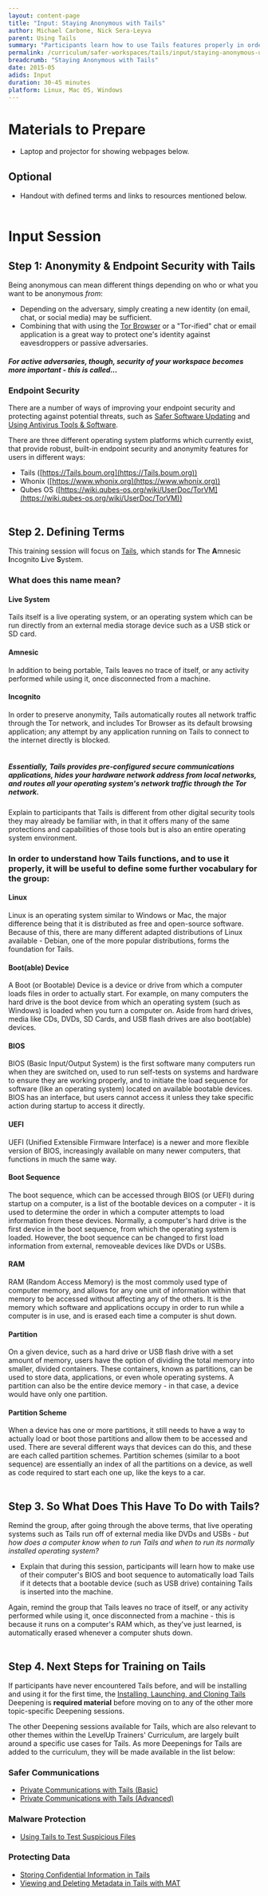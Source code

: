 ```yaml
---
layout: content-page
title: "Input: Staying Anonymous with Tails"
author: Michael Carbone, Nick Sera-Leyva
parent: Using Tails
summary: "Participants learn how to use Tails features properly in order to stay anonymous, beginning with the essential terminology of Tails, machine booting, and system partition schemes."
permalink: /curriculum/safer-workspaces/tails/input/staying-anonymous-using-tails/
breadcrumb: "Staying Anonymous with Tails"
date: 2015-05
adids: Input
duration: 30-45 minutes
platform: Linux, Mac OS, Windows
---
```

# Materials to Prepare
- Laptop and projector for showing webpages below.

## Optional
- Handout with defined terms and links to resources mentioned below.
<br><br>

# Input Session

## Step 1: Anonymity & Endpoint Security with Tails
Being anonymous can mean different things depending on who or what you want to be anonymous *from*:
- Depending on the adversary, simply creating a new identity (on email, chat, or social media) may be sufficient.
- Combining that with using the [Tor Browser](/curriculum/safer-browsing/anonymity-and-circumvention/deepening/using-tor/) or a "Tor-ified" chat or email application is a great way to protect one's identity against eavesdroppers or passive adversaries.

##### For active adversaries, though, security of your workspace becomes more important - this is called...

### Endpoint Security
There are a number of ways of improving your endpoint security and protecting against potential threats, such as [Safer Software Updating](/level-up/curriculum/malware-protection/safer-software-updating/) and [Using Antivirus Tools & Software](/level-up/curriculum/malware-protection/using-antivirus-tools/). 

There are three different operating system platforms which currently exist, that provide robust, built-in endpoint security and anonymity features for users in different ways:
- Tails ([https://Tails.boum.org](https://Tails.boum.org))
- Whonix ([https://www.whonix.org](https://www.whonix.org))
- Qubes OS ([https://wiki.qubes-os.org/wiki/UserDoc/TorVM](https://wiki.qubes-os.org/wiki/UserDoc/TorVM))
<br><br>

## Step 2. Defining Terms
This training session will focus on [Tails](https://Tails.boum.org), which stands for **T**he **A**mnesic **I**ncognito **L**ive **S**ystem.

### What does this name mean?

#### Live System
Tails itself is a live operating system, or an operating system which can be run directly from an external media storage device such as a USB stick or SD card.

#### Amnesic
In addition to being portable, Tails leaves no trace of itself, or any activity performed while using it, once disconnected from a machine.

#### Incognito
In order to preserve anonymity, Tails automatically routes all network traffic through the Tor network, and includes Tor Browser as its default browsing application; any attempt by any application running on Tails to connect to the internet directly is blocked.
<br><br>

##### Essentially, Tails provides pre-configured secure communications applications, hides your hardware network address from local networks, and routes all your operating system's network traffic through the Tor network.

Explain to participants that Tails is different from other digital security tools they may already be familiar with, in that it offers many of the same protections and capabilities of those tools but is also an entire operating system environment. 

### In order to understand how Tails functions, and to use it properly, it will be useful to define some further vocabulary for the group:

#### Linux
Linux is an operating system similar to Windows or Mac, the major difference being that it is distributed as free and open-source software. Because of this, there are many different adapted distributions of Linux available - Debian, one of the more popular distributions, forms the foundation for Tails.

#### Boot(able) Device
A Boot (or Bootable) Device is a device or drive from which a computer loads files in order to actually start. For example, on many computers the hard drive is the boot device from which an operating system (such as Windows) is loaded when you turn a computer on. Aside from hard drives, media like CDs, DVDs, SD Cards, and USB flash drives are also boot(able) devices.

#### BIOS
BIOS (Basic Input/Output System) is the first software many computers run when they are switched on, used to run self-tests on systems and hardware to ensure they are working properly, and to initiate the load sequence for software (like an operating system) located on available bootable devices. BIOS has an interface, but users cannot access it unless they take specific action during startup to access it directly.

#### UEFI
UEFI (Unified Extensible Firmware Interface) is a newer and more flexible version of BIOS, increasingly available on many newer computers, that functions in much the same way.

#### Boot Sequence
The boot sequence, which can be accessed through BIOS (or UEFI) during startup on a computer, is a list of the bootable devices on a computer - it is used to determine the order in which a computer attempts to load information from these devices. Normally, a computer's hard drive is the first device in the boot sequence, from which the operating system is loaded. However, the boot sequence can be changed to first load information from external, removeable devices like DVDs or USBs.

#### RAM
RAM (Random Access Memory) is the most commoly used type of computer memory, and allows for any one unit of information within that memory to be accessed without affecting any of the others. It is the memory which software and applications occupy in order to run while a computer is in use, and is erased each time a computer is shut down.

#### Partition
On a given device, such as a hard drive or USB flash drive with a set amount of memory, users have the option of dividing the total memory into smaller, divided containers. These containers, known as partitions, can be used to store data, applications, or even whole operating systems. A partition can also be the entire device memory - in that case, a device would have only one partition.

#### Partition Scheme
When a device has one or more partitions, it still needs to have a way to actually load or boot those partitions and allow them to be accessed and used. There are several different ways that devices can do this, and these are each called partition schemes. Partition schemes (similar to a boot sequence) are essentially an index of all the partitions on a device, as well as code required to start each one up, like the keys to a car.
<br><br>

## Step 3. So What Does This Have To Do with Tails?
Remind the group, after going through the above terms, that live operating systems such as Tails run off of external media like DVDs and USBs - *but how does a computer know when to run Tails and when to run its normally installed operating system?*

- Explain that during this session, participants will learn how to make use of their computer's BIOS and boot sequence to automatically load Tails if it detects that a bootable device (such as USB drive) containing Tails is inserted into the machine. 

Again, remind the group that Tails leaves no trace of itself, or any activity performed while using it, once disconnected from a machine - this is because it runs on a computer's RAM which, as they've just learned, is automatically erased whenever a computer shuts down.
<br><br>

## Step 4. Next Steps for Training on Tails
If participants have never encountered Tails before, and will be installing and using it for the first time, the [Installing, Launching, and Cloning Tails]() Deepening is **required material** before moving on to any of the other more topic-specific Deepening sessions.

The other Deepening sessions available for Tails, which are also relevant to other themes within the LevelUp Trainers' Curriculum, are largely built around a specific use cases for Tails. As more Deepenings for Tails are added to the curriculum, they will be made available in the list below:

### Safer Communications
- [Private Communications with Tails (Basic)]()
- [Private Communications with Tails (Advanced)]()

### Malware Protection
- [Using Tails to Test Suspicious Files]()

### Protecting Data
- [Storing Confidential Information in Tails](/levelup/curriculum/safer-workspaces/tails/deepening/storing-confidential-information-tails/)
- [Viewing and Deleting Metadata in Tails with MAT]()
<br><br>



